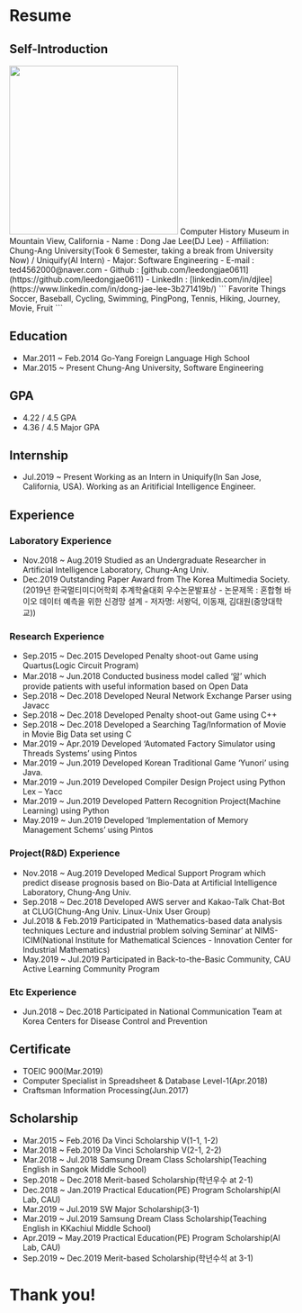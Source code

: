 # Resume

## Self-Introduction
<img src="https://user-images.githubusercontent.com/41410971/81505856-64130180-932d-11ea-85ba-b9ac1ac181a8.jpg"  width="300" height="300">
Computer History Museum in Mountain View, California  
- Name : Dong Jae Lee(DJ Lee)
- Affiliation: Chung-Ang University(Took 6 Semester, taking a break from University Now) / Uniquify(AI Intern)
- Major: Software Engineering
- E-mail : ted4562000@naver.com
- Github : [github.com/leedongjae0611](https://github.com/leedongjae0611)
- LinkedIn : [linkedin.com/in/djlee](https://www.linkedin.com/in/dong-jae-lee-3b271419b/)
```
Favorite Things
Soccer, Baseball, Cycling, Swimming, PingPong, Tennis, Hiking, Journey, Movie, Fruit 
```

## Education
- Mar.2011 ~ Feb.2014	  Go-Yang Foreign Language High School 
- Mar.2015 ~ Present	  Chung-Ang University, Software Engineering

## GPA
- 4.22 / 4.5 GPA
- 4.36 / 4.5 Major GPA

## Internship
- Jul.2019 ~ Present  Working as an Intern in Uniquify(In San Jose, California, USA). Working as an Aritificial Intelligence Engineer.

## Experience
### Laboratory Experience
- Nov.2018 ~ Aug.2019 Studied as an Undergraduate Researcher in Artificial Intelligence Laboratory, Chung-Ang Univ.
- Dec.2019             Outstanding Paper Award from The Korea Multimedia Society. (2019년 한국멀티미디어학회 추계학술대회 우수논문발표상 - 논문제목 : 혼합형 바이오 데이터 예측을 위한 신경망 설계 - 저자명: 서왕덕, 이동재, 김대원(중앙대학교))

### Research Experience
- Sep.2015 ~ Dec.2015	Developed Penalty shoot-out Game using Quartus(Logic Circuit Program)
- Mar.2018 ~ Jun.2018	Conducted business model called ‘앎’ which provide patients with useful information based on Open Data
- Sep.2018 ~ Dec.2018	Developed Neural Network Exchange Parser using Javacc
- Sep.2018 ~ Dec.2018	Developed Penalty shoot-out Game using C++
- Sep.2018 ~ Dec.2018	Developed a Searching Tag/Information of Movie in Movie Big Data set using C 
- Mar.2019 ~ Apr.2019	Developed ‘Automated Factory Simulator using Threads Systems’ using Pintos
- Mar.2019 ~ Jun.2019	Developed Korean Traditional Game ‘Yunori’ using Java.
- Mar.2019 ~ Jun.2019	Developed Compiler Design Project using Python Lex – Yacc
- Mar.2019 ~ Jun.2019	Developed Pattern Recognition Project(Machine Learning) using Python
- May.2019 ~ Jun.2019	Developed ‘Implementation of Memory Management Schems’ using Pintos

### Project(R&D) Experience
- Nov.2018 ~ Aug.2019	Developed Medical Support Program which predict disease prognosis based on Bio-Data at Artificial Intelligence Laboratory, Chung-Ang Univ.
- Sep.2018 ~ Dec.2018	Developed AWS server and Kakao-Talk Chat-Bot at CLUG(Chung-Ang Univ. Linux-Unix User Group)
- Jul.2018 & Feb.2019	Participated in ‘Mathematics-based data analysis techniques Lecture and industrial problem solving Seminar’ at NIMS-ICIM(National Institute for Mathematical Sciences - Innovation Center for Industrial Mathematics)
- May.2019 ~ Jul.2019	Participated in Back-to-the-Basic Community, CAU Active Learning Community Program 

### Etc Experience
-	Jun.2018 ~ Dec.2018 Participated in National Communication Team at Korea Centers for Disease Control and Prevention

## Certificate
- TOEIC 900(Mar.2019)
- Computer Specialist in Spreadsheet & Database Level-1(Apr.2018)
- Craftsman Information Processing(Jun.2017)

## Scholarship
- Mar.2015 ~ Feb.2016	Da Vinci Scholarship V(1-1, 1-2) 
- Mar.2018 ~ Feb.2019	Da Vinci Scholarship V(2-1, 2-2)
- Mar.2018 ~ Jul.2018	Samsung Dream Class Scholarship(Teaching English in Sangok Middle School)
- Sep.2018 ~ Dec.2018	Merit-based Scholarship(학년우수 at 2-1)
- Dec.2018 ~ Jan.2019	Practical Education(PE) Program Scholarship(AI Lab, CAU)
- Mar.2019 ~ Jul.2019	SW Major Scholarship(3-1)
- Mar.2019 ~ Jul.2019	Samsung Dream Class Scholarship(Teaching English in KKachiul Middle School)
- Apr.2019 ~ May.2019	Practical Education(PE) Program Scholarship(AI Lab, CAU)
- Sep.2019 ~ Dec.2019	Merit-based Scholarship(학년수석 at 3-1)

# Thank you!
